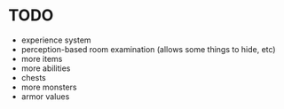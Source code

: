 # TODO
- experience system
- perception-based room examination (allows some things to hide, etc)
- more items
- more abilities
- chests
- more monsters
- armor values
